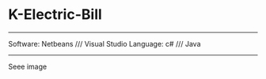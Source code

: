 # K-Electric-Bill
-----------
Software: Netbeans ///  Visual Studio
Language: c# /// Java
********
Seee image
